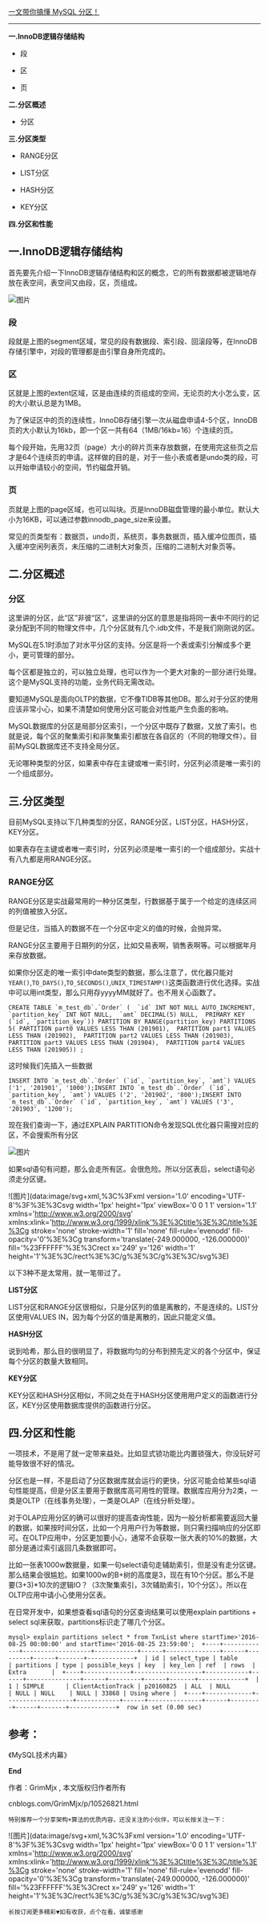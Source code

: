 [一文带你搞懂 MySQL 分区！](https://mp.weixin.qq.com/s?__biz=MzU0OTE4MzYzMw==&mid=2247489724&idx=5&sn=20b5028b98c2963e98297aa1060700df&chksm=fbb29142ccc51854b18507de958cfd3348c33cb6277afe8858c3d20bff772be63cf5d0c5bc26&scene=27)

___

**一.InnoDB逻辑存储结构**

-   段
    
-   区
    
-   页
    

**二.分区概述**

-   分区
    

**三.分区类型**

-   RANGE分区
    
-   LIST分区
    
-   HASH分区
    
-   KEY分区
    

**四.分区和性能**

## 一.InnoDB逻辑存储结构

首先要先介绍一下InnoDB逻辑存储结构和区的概念，它的所有数据都被逻辑地存放在表空间，表空间又由段，区，页组成。

![图片](https://mmbiz.qpic.cn/mmbiz_png/JfTPiahTHJhoZM3vaCTjbgptIxsu7FzBt0pxG0RGgBqNZvn9LE7o8Kp2cSZRQCzxrYlKicenXpicAQ4aHsCfOXCHQ/640?wx_fmt=png&wxfrom=5&wx_lazy=1&wx_co=1)

### 段

段就是上图的segment区域，常见的段有数据段、索引段、回滚段等，在InnoDB存储引擎中，对段的管理都是由引擎自身所完成的。

### 区

区就是上图的extent区域，区是由连续的页组成的空间，无论页的大小怎么变，区的大小默认总是为1MB。

为了保证区中的页的连续性，InnoDB存储引擎一次从磁盘申请4-5个区，InnoDB页的大小默认为16kb，即一个区一共有64（1MB/16kb=16）个连续的页。

每个段开始，先用32页（page）大小的碎片页来存放数据，在使用完这些页之后才是64个连续页的申请。这样做的目的是，对于一些小表或者是undo类的段，可以开始申请较小的空间，节约磁盘开销。

### 页

页就是上图的page区域，也可以叫块。页是InnoDB磁盘管理的最小单位。默认大小为16KB，可以通过参数innodb\_page\_size来设置。

常见的页类型有：数据页，undo页，系统页，事务数据页，插入缓冲位图页，插入缓冲空闲列表页，未压缩的二进制大对象页，压缩的二进制大对象页等。

## 二.分区概述

### 分区

这里讲的分区，此“区”非彼“区”，这里讲的分区的意思是指将同一表中不同行的记录分配到不同的物理文件中，几个分区就有几个.idb文件，不是我们刚刚说的区。

MySQL在5.1时添加了对水平分区的支持。分区是将一个表或索引分解成多个更小，更可管理的部分。

每个区都是独立的，可以独立处理，也可以作为一个更大对象的一部分进行处理。这个是MySQL支持的功能，业务代码无需改动。

要知道MySQL是面向OLTP的数据，它不像TIDB等其他DB。那么对于分区的使用应该非常小心，如果不清楚如何使用分区可能会对性能产生负面的影响。

MySQL数据库的分区是局部分区索引，一个分区中既存了数据，又放了索引。也就是说，每个区的聚集索引和非聚集索引都放在各自区的（不同的物理文件）。目前MySQL数据库还不支持全局分区。

无论哪种类型的分区，如果表中存在主键或唯一索引时，分区列必须是唯一索引的一个组成部分。　　

## 三.分区类型

目前MySQL支持以下几种类型的分区，RANGE分区，LIST分区，HASH分区，KEY分区。

如果表存在主键或者唯一索引时，分区列必须是唯一索引的一个组成部分。实战十有八九都是用RANGE分区。

### RANGE分区

RANGE分区是实战最常用的一种分区类型，行数据基于属于一个给定的连续区间的列值被放入分区。

但是记住，当插入的数据不在一个分区中定义的值的时候，会抛异常。

RANGE分区主要用于日期列的分区，比如交易表啊，销售表啊等。可以根据年月来存放数据。

如果你分区走的唯一索引中date类型的数据，那么注意了，优化器只能对`YEAR()`,`TO_DAYS()`,`TO_SECONDS()`,`UNIX_TIMESTAMP()`这类函数进行优化选择。实战中可以用int类型，那么只用存yyyyMM就好了。也不用关心函数了。

```
CREATE TABLE `m_test_db`.`Order` (  `id` INT NOT NULL AUTO_INCREMENT,  `partition_key` INT NOT NULL,  `amt` DECIMAL(5) NULL,  PRIMARY KEY (`id`, `partition_key`)) PARTITION BY RANGE(partition_key) PARTITIONS 5( PARTITION part0 VALUES LESS THAN (201901),  PARTITION part1 VALUES LESS THAN (201902),  PARTITION part2 VALUES LESS THAN (201903),  PARTITION part3 VALUES LESS THAN (201904),  PARTITION part4 VALUES LESS THAN (201905)) ;
```

这时候我们先插入一些数据

```
INSERT INTO `m_test_db`.`Order` (`id`, `partition_key`, `amt`) VALUES ('1', '201901', '1000');INSERT INTO `m_test_db`.`Order` (`id`, `partition_key`, `amt`) VALUES ('2', '201902', '800');INSERT INTO `m_test_db`.`Order` (`id`, `partition_key`, `amt`) VALUES ('3', '201903', '1200');
```

现在我们查询一下，通过EXPLAIN PARTITION命令发现SQL优化器只需搜对应的区，不会搜索所有分区

![图片](https://mmbiz.qpic.cn/mmbiz_png/JfTPiahTHJhoZM3vaCTjbgptIxsu7FzBtJEz0uLWqAWtgTiamRY6ggujbjEfPpPEYT9KSILJELSApCH6cp5xL2kQ/640?wx_fmt=png&wxfrom=5&wx_lazy=1&wx_co=1)

如果sql语句有问题，那么会走所有区。会很危险。所以分区表后，select语句必须走分区键。

![图片](data:image/svg+xml,%3C%3Fxml version='1.0' encoding='UTF-8'%3F%3E%3Csvg width='1px' height='1px' viewBox='0 0 1 1' version='1.1' xmlns='http://www.w3.org/2000/svg' xmlns:xlink='http://www.w3.org/1999/xlink'%3E%3Ctitle%3E%3C/title%3E%3Cg stroke='none' stroke-width='1' fill='none' fill-rule='evenodd' fill-opacity='0'%3E%3Cg transform='translate(-249.000000, -126.000000)' fill='%23FFFFFF'%3E%3Crect x='249' y='126' width='1' height='1'%3E%3C/rect%3E%3C/g%3E%3C/g%3E%3C/svg%3E)

以下3种不是太常用，就一笔带过了。

**LIST分区**

LIST分区和RANGE分区很相似，只是分区列的值是离散的，不是连续的。LIST分区使用VALUES IN，因为每个分区的值是离散的，因此只能定义值。

**HASH分区**

说到哈希，那么目的很明显了，将数据均匀的分布到预先定义的各个分区中，保证每个分区的数量大致相同。

**KEY分区**

KEY分区和HASH分区相似，不同之处在于HASH分区使用用户定义的函数进行分区，KEY分区使用数据库提供的函数进行分区。

## 四.分区和性能

一项技术，不是用了就一定带来益处。比如显式锁功能比内置锁强大，你没玩好可能导致很不好的情况。

分区也是一样，不是启动了分区数据库就会运行的更快，分区可能会给某些sql语句性能提高，但是分区主要用于数据库高可用性的管理。数据库应用分为2类，一类是OLTP（在线事务处理），一类是OLAP（在线分析处理）。

对于OLAP应用分区的确可以很好的提高查询性能，因为一般分析都需要返回大量的数据，如果按时间分区，比如一个月用户行为等数据，则只需扫描响应的分区即可。在OLTP应用中，分区更加要小心，通常不会获取一张大表的10%的数据，大部分是通过索引返回几条数据即可。

比如一张表1000w数据量，如果一句select语句走辅助索引，但是没有走分区键。那么结果会很尴尬。如果1000w的B+树的高度是3，现在有10个分区。那么不是要(3+3)\*10次的逻辑IO？（3次聚集索引，3次辅助索引，10个分区）。所以在OLTP应用中请小心使用分区表。

在日常开发中，如果想查看sql语句的分区查询结果可以使用explain partitions + select sql来获取，partitions标识走了哪几个分区。

```
mysql> explain partitions select * from TxnList where startTime>'2016-08-25 00:00:00' and startTime<'2016-08-25 23:59:00';  +----+-------------+-------------------+------------+------+---------------+------+---------+------+-------+-------------+  | id | select_type | table             | partitions | type | possible_keys | key  | key_len | ref  | rows  | Extra       |  +----+-------------+-------------------+------------+------+---------------+------+---------+------+-------+-------------+  |  1 | SIMPLE      | ClientActionTrack | p20160825  | ALL  | NULL          | NULL | NULL    | NULL | 33868 | Using where |  +----+-------------+-------------------+------------+------+---------------+------+---------+------+-------+-------------+  row in set (0.00 sec)
```

## 参考：

《MySQL技术内幕》

**End**

作者：GrimMjx , 本文版权归作者所有

cnblogs.com/GrimMjx/p/10526821.html

```
特别推荐一个分享架构+算法的优质内容，还没关注的小伙伴，可以长按关注一下：
```

![图片](data:image/svg+xml,%3C%3Fxml version='1.0' encoding='UTF-8'%3F%3E%3Csvg width='1px' height='1px' viewBox='0 0 1 1' version='1.1' xmlns='http://www.w3.org/2000/svg' xmlns:xlink='http://www.w3.org/1999/xlink'%3E%3Ctitle%3E%3C/title%3E%3Cg stroke='none' stroke-width='1' fill='none' fill-rule='evenodd' fill-opacity='0'%3E%3Cg transform='translate(-249.000000, -126.000000)' fill='%23FFFFFF'%3E%3Crect x='249' y='126' width='1' height='1'%3E%3C/rect%3E%3C/g%3E%3C/g%3E%3C/svg%3E)

```
长按订阅更多精彩▼如有收获，点个在看，诚挚感谢
```